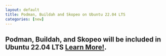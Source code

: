 ```yaml
---
layout: default
title: Podman, Buildah and Skopeo on Ubuntu 22.04 LTS
categories: [new]
---
```


## Podman, Buildah, and Skopeo will be included in Ubuntu 22.04 LTS [Learn More!](https://podman.io/blogs/2022/04/05/ubuntu-2204-lts-kubic.html).

